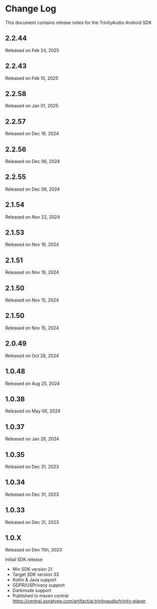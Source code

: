 # Change Log
This document contains release notes for the TrinityAudio Android SDK

## 2.2.44
Released on Feb 24, 2025


## 2.2.43
Released on Feb 10, 2025


## 2.2.58
Released on Jan 01, 2025


## 2.2.57
Released on Dec 19, 2024


## 2.2.56
Released on Dec 06, 2024


## 2.2.55
Released on Dec 06, 2024


## 2.1.54
Released on Nov 22, 2024


## 2.1.53
Released on Nov 19, 2024


## 2.1.51
Released on Nov 19, 2024


## 2.1.50
Released on Nov 15, 2024


## 2.1.50
Released on Nov 15, 2024


## 2.0.49
Released on Oct 28, 2024


## 1.0.48
Released on Aug 25, 2024


## 1.0.38
Released on May 06, 2024


## 1.0.37
Released on Jan 28, 2024


## 1.0.35
Released on Dec 31, 2023


## 1.0.34
Released on Dec 31, 2023


## 1.0.33
Released on Dec 31, 2023


## 1.0.X
Released on Dev 11th, 2023

Initial SDK release
- Min SDK version 21
- Target SDK version 33
- Kotlin & Java support
- GDPR/USPrivacy support
- Darkmode support 
- Published to maven central https://central.sonatype.com/artifact/ai.trinityaudio/trinity-player

